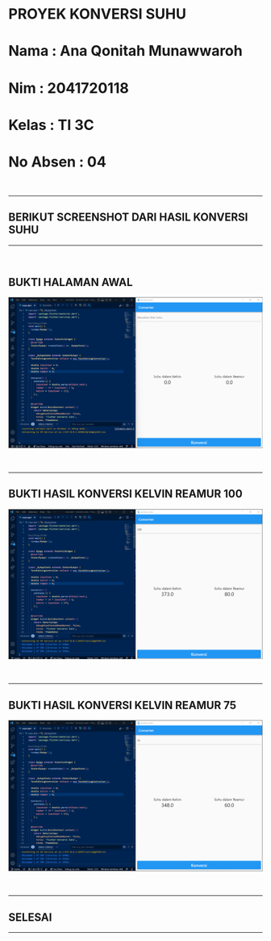 # PROYEK KONVERSI SUHU

# Nama : Ana Qonitah Munawwaroh

# Nim : 2041720118

# Kelas : TI 3C

# No Absen : 04


<br>

---

## BERIKUT  SCREENSHOT DARI HASIL KONVERSI SUHU

---
<br>

## BUKTI HALAMAN AWAL
![](Screenshoot/awal.png)

<br>

---
## BUKTI HASIL KONVERSI KELVIN REAMUR 100
![](Screenshoot/hasilkonversi.png)

<br>

---
## BUKTI HASIL KONVERSI KELVIN REAMUR 75
![](Screenshoot/hasilkonversi2.png)
 
<br>

---
## SELESAI
---


